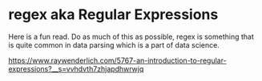 # regex aka Regular Expressions


Here is a fun read. Do as much of this as possible, regex is something that is quite common in data parsing which is a part of data science.  

https://www.raywenderlich.com/5767-an-introduction-to-regular-expressions?__s=vvhdvth7zhjapdhwrwjq


